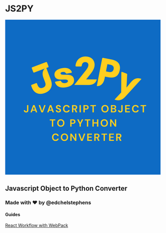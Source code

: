 # JS2PY

![Js2Py](ui/static/ui/img/logo.png)

## Javascript Object to Python Converter

### Made with ❤️ by @edchelstephens

#### Guides

[React Workflow with WebPack](https://app.pluralsight.com/guides/workflow-of-react)

